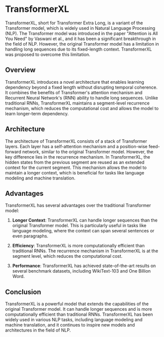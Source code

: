 # TransformerXL

TransformerXL, short for Transformer Extra Long, is a variant of the Transformer model, which is widely used in Natural Language Processing (NLP). The Transformer model was introduced in the paper "Attention is All You Need" by Vaswani et al., and it has been a significant breakthrough in the field of NLP. However, the original Transformer model has a limitation in handling long sequences due to its fixed-length context. TransformerXL was proposed to overcome this limitation.

## Overview

TransformerXL introduces a novel architecture that enables learning dependency beyond a fixed length without disrupting temporal coherence. It combines the benefits of Transformer's attention mechanism and Recurrent Neural Network's (RNN) ability to handle long sequences. Unlike traditional RNNs, TransformerXL maintains a segment-level recurrence mechanism, which reduces the computational cost and allows the model to learn longer-term dependency.

## Architecture

The architecture of TransformerXL consists of a stack of Transformer layers. Each layer has a self-attention mechanism and a position-wise feed-forward network, similar to the original Transformer model. However, the key difference lies in the recurrence mechanism. In TransformerXL, the hidden states from the previous segment are reused as an extended context for the current segment. This mechanism allows the model to maintain a longer context, which is beneficial for tasks like language modeling and machine translation.

## Advantages

TransformerXL has several advantages over the traditional Transformer model:

1. **Longer Context**: TransformerXL can handle longer sequences than the original Transformer model. This is particularly useful in tasks like language modeling, where the context can span several sentences or even paragraphs.

2. **Efficiency**: TransformerXL is more computationally efficient than traditional RNNs. The recurrence mechanism in TransformerXL is at the segment level, which reduces the computational cost.

3. **Performance**: TransformerXL has achieved state-of-the-art results on several benchmark datasets, including WikiText-103 and One Billion Word.

## Conclusion

TransformerXL is a powerful model that extends the capabilities of the original Transformer model. It can handle longer sequences and is more computationally efficient than traditional RNNs. TransformerXL has been widely used in various NLP tasks, including language modeling and machine translation, and it continues to inspire new models and architectures in the field of NLP.
